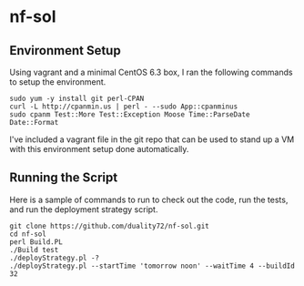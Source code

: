 nf-sol
======

Environment Setup
-----------------

Using vagrant and a minimal CentOS 6.3 box, I ran the following commands to setup the environment.

    sudo yum -y install git perl-CPAN
    curl -L http://cpanmin.us | perl - --sudo App::cpanminus
    sudo cpanm Test::More Test::Exception Moose Time::ParseDate Date::Format

I've included a vagrant file in the git repo that can be used to stand up a VM with this environment setup done automatically.

Running the Script
------------------

Here is a sample of commands to run to check out the code, run the tests, and run the deployment strategy script.

    git clone https://github.com/duality72/nf-sol.git
    cd nf-sol
    perl Build.PL
    ./Build test
    ./deployStrategy.pl -?
    ./deployStrategy.pl --startTime 'tomorrow noon' --waitTime 4 --buildId 32

